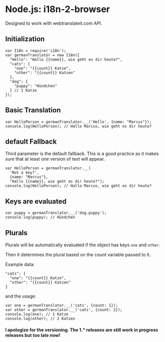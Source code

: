 # Node.js: i18n-2-browser

Designed to work with webtranslateit.com API.

## Initialization
```
var I18n = require('i18n');
var germanTranslator = new I18n({
  "Hello": "Hallo {{name}}, wie geht es dir heute?",
  "cats": {
    "one": "{{count}} Katze",
    "other": "{{count}} Katzen"
  },
  "dog": {
    "puppy": "Hündchen"  
  } // 1 Katze
});
```

## Basic Translation
```
var HelloPerson = germanTranslator.__('Hello', {name: "Marcus"});
console.log(HelloPerson); // Hallo Marcus, wie geht es dir heute?
```

## default Fallback

Third parameter is the default fallback.
This is a good practice as it makes sure that at least one version of text will appear.
```
var HelloPerson = germanTranslator.__(
  'Not a key?',
  {name: "Marcus"},
  "Hallo {{name}}, wie geht es dir heute?");
console.log(HelloPerson); // Hallo Marcus, wie geht es dir heute?
```

## Keys are evaluated
```
var puppy = germanTranslator.__('dog.puppy');
console.log(puppy); // Hündchen
```


## Plurals

Plurals will be automatically evaluated if the object has keys `one` and `other`.

Then it determines the plural based on the count variable passed to it.

Example data:

```
"cats": {
  "one": "{{count}} Katze",
  "other": "{{count}} Katzen"
}
```

and the usage:

```
var one = germanTranslator.__('cats', {count: 1});
var other = germanTranslator.__('cats', {count: 2});
console.log(one); // 1 Katze
console.log(other); // 2 Katzen
```


#### I apologize for the versioning. The 1.* releases are still work in progress releases but too late now!